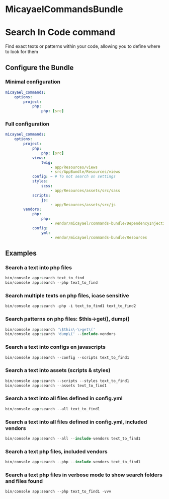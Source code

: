# MicayaelCommandsBundle

Search In Code command
======================

Find exact texts or patterns within your code, allowing you to define where to look for them

Configure the Bundle
----------------------------

### Minimal configuration

```yaml
micayael_commands:
    options:
        project:
            php:
                php: [src]
```

### Full configuration

```yaml
micayael_commands:
    options:
        project:
            php:
                php: [src]
            views:
                twig:
                    - app/Resources/views
                    - src/AppBundle/Resources/views
            config: ~ # To not search on settings
            styles:
                scss:
                    - app/Resources/assets/src/sass
            scripts:
                js:
                    - app/Resources/assets/src/js
        vendors: 
            php:
                php:
                    - vendor/micayael/commands-bundle/DependencyInjection
            config:
                yml:
                    - vendor/micayael/commands-bundle/Resources
```

Examples
----------------------------

### Search a text into php files
```php
bin/console app:search text_to_find
bin/console app:search --php text_to_find
```

### Search multiple texts on php files, icase sensitive
```php
bin/console app:search -php -i text_to_find1 text_to_find2
```

### Search patterns on php files: $this->get(), dump()
```php
bin/console app:search '\$this\-\>get\('
bin/console app:search 'dump\(' --include-vendors
```

### Search a text into configs en javascripts
```php
bin/console app:search --config --scripts text_to_find1
```

### Search a text into assets (scripts & styles)
```php
bin/console app:search --scripts --styles text_to_find1
bin/console app:search --assets text_to_find1
```

### Search a text into all files defined in config.yml
```php
bin/console app:search --all text_to_find1
```

### Search a text into all files defined in config.yml, included vendors
```php
bin/console app:search --all --include-vendors text_to_find1
```

### Search a text php files, included vendors
```php
bin/console app:search --php --include-vendors text_to_find1
```

### Search a text php files in verbose mode to show search folders and files found
```php
bin/console app:search --php text_to_find1 -vvv
```
